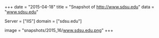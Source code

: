 
+++
date = "2015-04-18"
title = "Snapshot of http://www.sdsu.edu"
data = "www.sdsu.edu"

Server = ["IIS"]
domain = ["sdsu.edu"]

  image = "snapshots/2015_16/www.sdsu.edu.png"
+++
#
